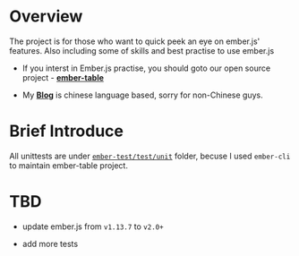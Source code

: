 
# Overview

The project is for those who want to quick peek an eye on ember.js' features. 
Also including some of skills and best practise to use ember.js

 - If you interst in Ember.js practise, you should goto our open source project - [**ember-table**](https://github.com/hedgeserv/ember-table)
 
 - My [**Blog**](http://www.cnblogs.com/cuiyansong/p/4486303.html) is chinese language based, sorry for non-Chinese guys.


# Brief Introduce

All unittests are under [`ember-test/test/unit`](ember-test/tests/unit) folder, becuse I used `ember-cli` to maintain ember-table project.




# TBD

 - update ember.js from `v1.13.7` to `v2.0+` 

 - add more tests

